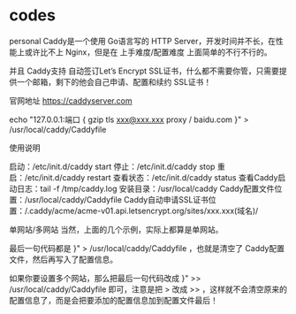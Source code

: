# codes
personal
Caddy是一个使用 Go语言写的 HTTP Server，开发时间并不长，在性能上或许比不上 Nginx，但是在 上手难度/配置难度 上面简单的不行不行的。

并且 Caddy支持 自动签订Let’s Encrypt SSL证书，什么都不需要你管，只需要提供一个邮箱，剩下的他会自己申请、配置和续约 SSL证书！

官网地址
https://caddyserver.com

echo "127.0.0.1:端口 {
 gzip
 tls xxx@xxx.xxx
 proxy / baidu.com
}" > /usr/local/caddy/Caddyfile

使用说明

启动：/etc/init.d/caddy start
停止：/etc/init.d/caddy stop
重启：/etc/init.d/caddy restart
查看状态：/etc/init.d/caddy status
查看Caddy启动日志：tail -f /tmp/caddy.log
安装目录：/usr/local/caddy
Caddy配置文件位置：/usr/local/caddy/Caddyfile
Caddy自动申请SSL证书位置：/.caddy/acme/acme-v01.api.letsencrypt.org/sites/xxx.xxx(域名)/

单网站/多网站
当然，上面的几个示例，实际上都算是单网站。

最后一句代码都是 }" > /usr/local/caddy/Caddyfile ，也就是清空了 Caddy配置文件，然后再写入了配置信息。

如果你要设置多个网站，那么把最后一句代码改成 }" >> /usr/local/caddy/Caddyfile 即可，注意是把 > 改成 >> ，这样就不会清空原来的配置信息了，而是会把要添加的配置信息加到配置文件最后！

